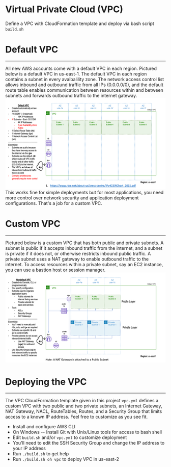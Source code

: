 # Virtual Private Cloud (VPC)

Define a VPC with CloudFormation template and deploy via bash script `build.sh`

# Default VPC
---------
All new AWS accounts come with a default VPC in each region. Pictured below is a default VPC in us-east-1. The default VPC in each region contains a subnet in every avaibalility zone. The network access control list allows inbound and outbound traffic from all IPs (0.0.0.0/0), and the default route table enables communication between resources within and between subnets and forwards outbound traffic to the internet gateway.
<img src="diagrams/vpc/DefaultVPC.png"></img>
This works fine for simple deployments but for most applications, you need more control over network security and application deployment configurations. That's a job for a custom VPC.


# Custom VPC
---------
Pictured below is a custom VPC that has both public and private subnets. A subnet is public if it accepts inbound traffic from the internet, and a subnet is private if it does not, or otherwise restricts inbound public traffic. A private subnet uses a NAT gateway to enable outbound traffic to the internet. To access resources within a private subnet, say an EC2 instance, you can use a bastion host or session manager.
<img src="diagrams/vpc/CustomVPC.png"></img>

# Deploying the VPC
---------
The VPC CloudFormation template given in this project `vpc.yml` defines a custom VPC with two public and two private subnets, an Internet Gateway, NAT Gateway, NACL, RouteTables, Routes, and a Security Group that limits access to a known IP address. Feel free to customize as you see fit.

  * Install and configure AWS CLI
  * On Windows -- Install Git with Unix/Linux tools for access to bash shell
  * Edit `build.sh` and/or `vpc.yml` to customize deployment
  * You'll need to edit the SSH Security Group and change the IP address to your IP address
  * Run `./build.sh` to get help
  * Run `./build.sh oh vpc` to deploy VPC in us-east-2
